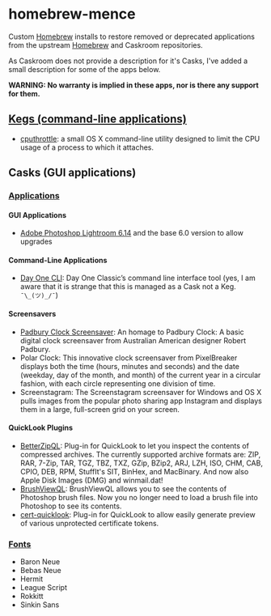 # homebrew-mence

Custom [Homebrew](https://github.com/homebrew/homebrew-core) installs to restore removed or deprecated applications from the upstream [Homebrew](https://github.com/homebrew) and Caskroom repositories.

As Caskroom does not provide a description for it's Casks, I've added a small description for some of the apps below.

**WARNING: No warranty is implied in these apps, nor is there any support for them.**

## [Kegs (command-line applications)](https://github.com/homebrew/homebrew-core)

- [cputhrottle](http://www.willnolan.com/cputhrottle/cputhrottle.html): a small OS X command-line utility designed to limit the CPU usage of a process to which it attaches.

## Casks (GUI applications)

### [Applications](https://github.com/Homebrew/homebrew-cask)

#### GUI Applications

* [Adobe Photoshop Lightroom 6.14](https://www.adobe.com/products/photoshop-lightroom.html) and the base 6.0 version to allow upgrades

#### Command-Line Applications

* [Day One CLI](https://dayoneapp.com/tools/cli-man): Day One Classic’s command line interface tool (yes, I am aware that it is strange that this is managed as a Cask not a Keg. `¯\_(ツ)_/¯`)

#### Screensavers

* [Padbury Clock Screensaver](http://padbury.app): An homage to Padbury Clock: A basic digital clock screensaver from Australian American designer Robert Padbury.
* Polar Clock: This innovative clock screensaver from PixelBreaker displays both the time (hours, minutes and seconds) and the date (weekday, day of the month, and month) of the current year in a circular fashion, with each circle representing one division of time.
* Screenstagram: The Screenstagram screensaver for Windows and OS X pulls images from the popular photo sharing app Instagram and displays them in a large, full-screen grid on your screen.

#### QuickLook Plugins

* [BetterZipQL](https://macitbetter.com/BetterZip-Quick-Look-Generator/): Plug-in for QuickLook to let you inspect the contents of compressed archives. The currently supported archive formats are: ZIP, RAR, 7-Zip, TAR, TGZ, TBZ, TXZ, GZip, BZip2, ARJ, LZH, ISO, CHM, CAB, CPIO, DEB, RPM, StuffIt's SIT, BinHex, and MacBinary. And now also Apple Disk Images (DMG) and winmail.dat!
* [BrushViewQL](http://brushviewer.sourceforge.net): BrushViewQL allows you to see the contents of Photoshop brush files.   Now you no longer need to load a brush file into Photoshop to see its contents.
* [cert-quicklook](https://code.google.com/archive/p/cert-quicklook/): Plug-in for QuickLook to allow easily generate preview of various unprotected certificate tokens.

### [Fonts](https://github.com/Homebrew/homebrew-cask-fonts)

* Baron Neue
* Bebas Neue
* Hermit
* League Script
* Rokkitt
* Sinkin Sans
